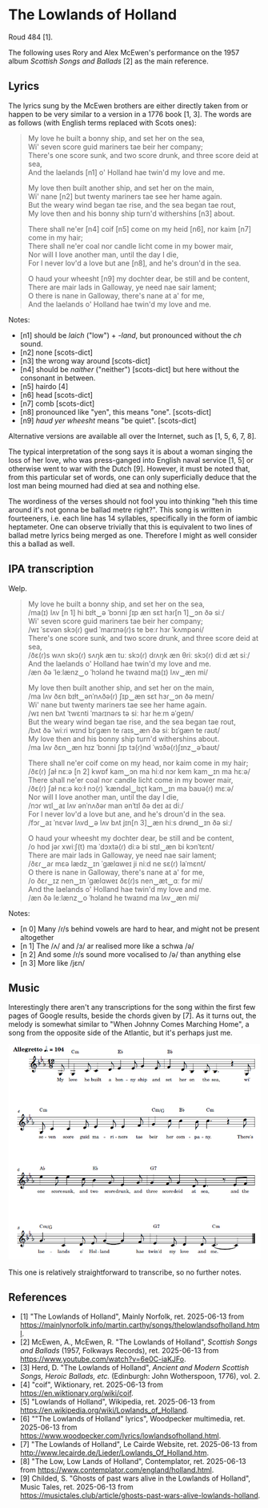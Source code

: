 # The Lowlands of Holland
Roud 484 [1].

The following uses Rory and Alex McEwen's performance on the 1957 album *Scottish Songs and Ballads* [2] as the main reference.

## Lyrics
The lyrics sung by the McEwen brothers are either directly taken from or happen to be very similar to a version in a 1776 book [1, 3]. The words are as follows (with English terms replaced with Scots ones):

> My love he built a bonny ship, and set her on the sea,  
> Wi' seven score guid mariners tae beir her company;  
> There's one score sunk, and two score drunk, and three score deid at sea,  
> And the laelands [n1] o' Holland hae twin'd my love and me.  
>
> My love then built another ship, and set her on the main,  
> Wi' nane [n2] but twenty mariners tae see her hame again.  
> But the weary wind began tae rise, and the sea began tae rout,  
> My love then and his bonny ship turn'd withershins [n3] about.  
>
> There shall ne'er [n4] coif [n5] come on my heid [n6], nor kaim [n7] come in my hair;  
> There shall ne'er coal nor candle licht come in my bower mair,  
> Nor will I love another man, until the day I die,  
> For I never lov'd a love but ane [n8], and he's droun'd in the sea.  
>
> O haud your wheesht [n9] my dochter dear, be still and be content,  
> There are mair lads in Galloway, ye need nae sair lament;  
> O there is nane in Galloway, there's nane at a' for me,  
> And the laelands o' Holland hae twin'd my love and me.  

Notes:  
- [n1] should be *laich* ("low") + *-land*, but pronounced without the *ch* sound.
- [n2] none [scots-dict]
- [n3] the wrong way around [scots-dict]
- [n4] should be *naither* ("neither") [scots-dict] but here without the consonant in between.
- [n5] hairdo [4]
- [n6] head [scots-dict]
- [n7] comb [scots-dict]
- [n8] pronounced like "yen", this means "one". [scots-dict]
- [n9] *haud yer wheesht* means "be quiet". [scots-dict]

Alternative versions are available all over the Internet, such as [1, 5, 6, 7, 8].

The typical interpretation of the song says it is about a woman singing the loss of her love, who was press-ganged into English naval service [1, 5] or otherwise went to war with the Dutch [9]. However, it must be noted that, from this particular set of words, one can only superficially deduce that the lost man being mourned had died at sea and nothing else.

The wordiness of the verses should not fool you into thinking "heh this time around it's not gonna be ballad metre right?". This song is written in fourteeners, i.e. each line has 14 syllables, specifically in the form of iambic heptameter. One can observe trivially that this is equivalent to two lines of ballad metre lyrics being merged as one. Therefore I might as well consider this a ballad as well.

## IPA transcription
Welp.

> My love he built a bonny ship, and set her on the sea,  
> /ma(ɪ) lʌv [n 1] hi bɪɫt‿ə ˈbɔnni ʃɪp æn sɛt hɜɾ[n 1]‿ɔn ðə siː/  
> Wi' seven score guid mariners tae beir her company;  
> /wɪ ˈsɛvən skɔ(ɾ) gʉd ˈmaɾɪnə(ɾ)s te beːɾ hɜɾ ˈkʌmpəni/  
> There's one score sunk, and two score drunk, and three score deid at sea,  
> /ðɛ(ɾ)s wʌn skɔ(ɾ) sʌŋk æn tuː skɔ(ɾ) dɾʌŋk æn θɾiː skɔ(ɾ) diːd æt siː/  
> And the laelands o' Holland hae twin'd my love and me.  
> /æn ðə ˈleːlænz‿o ˈhɔlənd he twaɪnd ma(ɪ) lʌv‿æn mi/  
>
> My love then built another ship, and set her on the main,  
> /ma lʌv ðɛn bɪɫt‿ənˈnʌðə(ɾ) ʃɪp‿æn sɛt hɜɾ‿ɔn ðə meɪn/  
> Wi' nane but twenty mariners tae see her hame again.  
> /wɪ nen bʌt ˈtwɛnti ˈmaɾɪnəɾs tə siː hɜɾ heːm əˈgeɪn/  
> But the weary wind began tae rise, and the sea began tae rout,  
> /bʌt ðə ˈwiːɾi wɪnd bɪˈgæn te ɾaɪs‿æn ðə siː bɪˈgæn te ɾaʊt/  
> My love then and his bonny ship turn'd withershins about.  
> /ma lʌv ðɛn‿æn hɪz ˈbɔnni ʃɪp tɜ(ɾ)nd ˈwɪðə(ɾ)ʃɪnz‿əˈbaʊt/  
>
> There shall ne'er coif come on my head, nor kaim come in my hair;  
> /ðɛ(ɾ) ʃaɫ nɛːə [n 2] kwɒf kam‿ɔn ma hiːd nɔɾ kem kam‿ɪn ma hɛːə/  
> There shall ne'er coal nor candle licht come in my bower mair,  
> /ðɛ(ɾ) ʃaɫ nɛːə koːɫ nɔ(ɾ) ˈkændəl‿lɪçt kam‿ɪn ma baʊə(ɾ) mɛːə/  
> Nor will I love another man, until the day I die,  
> /nɔɾ wɪl‿aɪ lʌv ənˈnʌðəɾ man ənˈtɪl ðə deɪ aɪ diː/  
> For I never lov'd a love but ane, and he's droun'd in the sea.  
> /fɔɾ‿aɪ ˈnɛvəɾ lʌvd‿ə lʌv bʌt jɪn[n 3]‿æn hiːs dɾʉnd‿ɪn ðə siː/  
>
> O haud your wheesht my dochter dear, be still and be content,  
> /o hɒd jəɾ xwiːʃ(t) ma ˈdɔxtə(ɾ) diːə bi stɪl‿æn bi kɔnˈtɛnt/  
> There are mair lads in Galloway, ye need nae sair lament;  
> /ðɛɾ‿aɾ mɛə lædz‿ɪn ˈgælɑweɪ ji niːd ne sɛ(ɾ) laˈmɛnt/  
> O there is nane in Galloway, there's nane at a' for me,  
> /o ðɛɾ‿ɪz nen‿ɪn ˈgælɑweɪ ðɛ(ɾ)s nen‿æt‿ɑː fɔɾ mi/  
> And the laelands o' Holland hae twin'd my love and me.  
> /æn ðə leːlænz‿o ˈhɔland he twaɪnd ma lʌv‿æn mi/  

Notes:
- [n 0] Many /ɾ/s behind vowels are hard to hear, and might not be present altogether
- [n 1] The /ʌ/ and /ɜ/ ar realised more like a schwa /ə/
- [n 2] And some /ɾ/s sound more vocalised to /ə/ than anything else
- [n 3] More like /jɛn/

## Music
Interestingly there aren't any transcriptions for the song within the first few pages of Google results, beside the chords given by [7]. As it turns out, the melody is somewhat similar to "When Johnny Comes Marching Home", a song from the opposite side of the Atlantic, but it's perhaps just me.

![image](./music/The%20Lowlands%20of%20Holland.png)

This one is relatively straightforward to transcribe, so no further notes.

## References
- [1] "The Lowlands of Holland", Mainly Norfolk, ret. 2025-06-13 from https://mainlynorfolk.info/martin.carthy/songs/thelowlandsofholland.html.
- [2] McEwen, A., McEwen, R. "The Lowlands of Holland", *Scottish Songs and Ballads* (1957, Folkways Records), ret. 2025-06-13 from https://www.youtube.com/watch?v=6e0C-iaKJFo.
- [3] Herd, D. "The Lowlands of Holland", *Ancient and Modern Scottish Songs, Heroic Ballads, etc.* (Edinburgh: John Wotherspoon, 1776), vol. 2.
- [4] "coif", Wiktionary, ret. 2025-06-13 from https://en.wiktionary.org/wiki/coif.
- [5] "Lowlands of Holland", Wikipedia, ret. 2025-06-13 from https://en.wikipedia.org/wiki/Lowlands_of_Holland.
- [6] "\"The Lowlands of Holland\" lyrics", Woodpecker multimedia, ret. 2025-06-13 from https://www.woodpecker.com/lyrics/lowlandsofholland.html.
- [7] "The Lowlands of Holland", Le Cairde Website, ret. 2025-06-13 from http://www.lecairde.de/Lieder/Lowlands_Of_Holland.htm.
- [8] "The Low, Low Lands of Holland", Contemplator, ret. 2025-06-13 from https://www.contemplator.com/england/holland.html.
- [9] Childed, S. "Ghosts of past wars alive in the Lowlands of Holland", Music Tales, ret. 2025-06-13 from https://musictales.club/article/ghosts-past-wars-alive-lowlands-holland.

